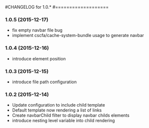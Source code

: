 #CHANGELOG for 1.0.*
#===================

### 1.0.5 (2015-12-17)
 * fix empty navbar file bug
 * implement cscfa/cache-system-bundle usage to generate navbar

### 1.0.4 (2015-12-16)
 * introduce element position

### 1.0.3 (2015-12-15)
 * introduce file path configuration

### 1.0.2 (2015-12-14)
 * Update configuration to include child template
 * Default template now rendering a list of links
 * Create navbarChild filter to display navbar childs elements
 * introduce nesting level variable into child rendering
